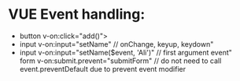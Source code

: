 # VUE Event handling:

<ul>
    <li>
        button v-on:click="add()">
    </li>
    <li>
        input v-on:input="setName" // onChange, keyup, keydown"
    </li>
    <li>
        input v-on:input="setName($event, 'Ali')" // first argument event"
    </li>
        form v-on:submit.prevent="submitForm" // do not need to call event.preventDefault due to prevent event modifier
</ul>
